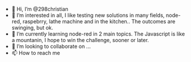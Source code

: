 - 👋 Hi, I’m @298christian
- 👀 I’m interested in all, I like testing new solutions in many fields, node-red, raspebrry, lathe machine and in the kitchen.. The outcomes are swinging, but ok.
- 🌱 I’m currently learning node-red in 2 main topics. The Javascript is like a mountanin, I hope to win the challenge, sooner or later.
- 💞️ I’m looking to collaborate on ...
- 📫 How to reach me 

<!---
298christian/298christian is a ✨ special ✨ repository because its `README.md` (this file) appears on your GitHub profile.
You can click the Preview link to take a look at your changes.
--->
